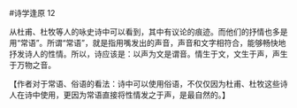 #诗学逢原
12

从杜甫、杜牧等人的咏史诗中可以看到，其中有议论的痕迹。而他们的抒情也多是用“常语”。所谓“常语”，就是指用嘴发出的声音，声音和文字相符合，能够畅快地抒发诗人的性情。所以，诗应该是：以声为文是谓音。情生于文，文生于声，声生于万物之音。

【作者对于常语、俗语的看法：诗中可以使用俗语，不仅仅因为杜甫、杜牧这些诗人在诗中使用，更因为常语直接将性情发之于声，是最自然的。】
